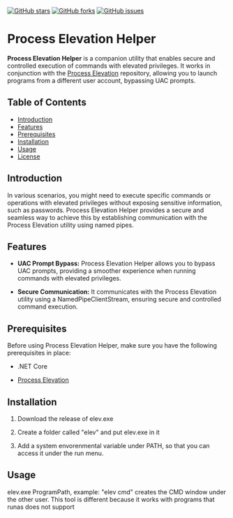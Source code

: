 [![GitHub stars](https://img.shields.io/github/stars/MrBreakNFix/process-elevation-helper?style=social)](https://github.com/MrBreakNFix/process-elevation-helper/stargazers)
[![GitHub forks](https://img.shields.io/github/forks/MrBreakNFix/process-elevation-helper?style=social)](https://github.com/MrBreakNFix/process-elevation-helper/network)
[![GitHub issues](https://img.shields.io/github/issues/MrBreakNFix/process-elevation-helper)](https://github.com/MrBreakNFix/process-elevation-helper/issues)

# Process Elevation Helper

**Process Elevation Helper** is a companion utility that enables secure and controlled execution of commands with elevated privileges. It works in conjunction with the [Process Elevation](https://github.com/MrBreakNFix/process-elevation) repository, allowing you to launch programs from a different user account, bypassing UAC prompts.

## Table of Contents
- [Introduction](#introduction)
- [Features](#features)
- [Prerequisites](#prerequisites)
- [Installation](#installation)
- [Usage](#usage)
- [License](#license)

## Introduction

In various scenarios, you might need to execute specific commands or operations with elevated privileges without exposing sensitive information, such as passwords. Process Elevation Helper provides a secure and seamless way to achieve this by establishing communication with the Process Elevation utility using named pipes.

## Features

- **UAC Prompt Bypass:** Process Elevation Helper allows you to bypass UAC prompts, providing a smoother experience when running commands with elevated privileges.

- **Secure Communication:** It communicates with the Process Elevation utility using a NamedPipeClientStream, ensuring secure and controlled command execution.

## Prerequisites

Before using Process Elevation Helper, make sure you have the following prerequisites in place:

- .NET Core

- [Process Elevation](https://github.com/MrBreakNFix/process-elevation)

## Installation

1. Download the release of elev.exe

2. Create a folder called "elev" and put elev.exe in it

3. Add a system envorenmental variable under PATH, so that you can access it under the run menu.

## Usage

elev.exe ProgramPath, example: "elev cmd" creates the CMD window under the other user.
This tool is different because it works with programs that runas does not support
